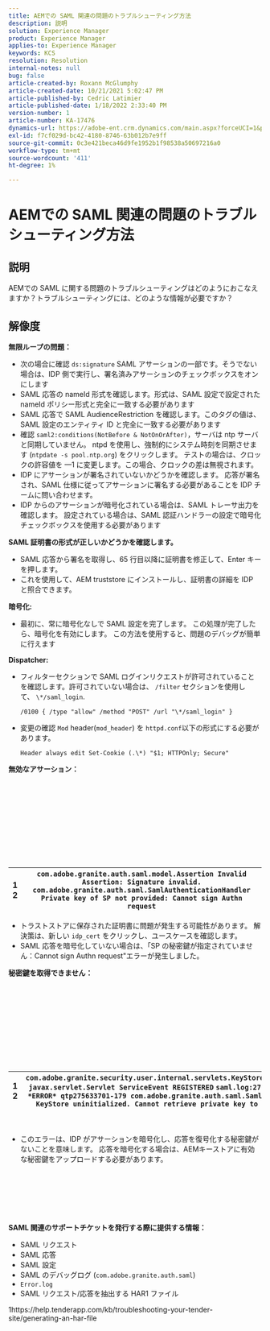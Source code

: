```yaml
---
title: AEMでの SAML 関連の問題のトラブルシューティング方法
description: 説明
solution: Experience Manager
product: Experience Manager
applies-to: Experience Manager
keywords: KCS
resolution: Resolution
internal-notes: null
bug: false
article-created-by: Roxann McGlumphy
article-created-date: 10/21/2021 5:02:47 PM
article-published-by: Cedric Latimier
article-published-date: 1/18/2022 2:33:40 PM
version-number: 1
article-number: KA-17476
dynamics-url: https://adobe-ent.crm.dynamics.com/main.aspx?forceUCI=1&pagetype=entityrecord&etn=knowledgearticle&id=55a54eb6-9032-ec11-b6e5-000d3a5ba97a
exl-id: f7cf029d-bc42-4180-8746-63b012b7e9ff
source-git-commit: 0c3e421beca46d9fe1952b1f98538a50697216a0
workflow-type: tm+mt
source-wordcount: '411'
ht-degree: 1%

---
```


# AEMでの SAML 関連の問題のトラブルシューティング方法

## 説明

AEMでの SAML に関する問題のトラブルシューティングはどのようにおこなえますか？トラブルシューティングには、どのような情報が必要ですか？

## 解像度


<b>無限ループの問題：</b>

- 次の場合に確認 `ds:signature` SAML アサーションの一部です。そうでない場合は、IDP 側で実行し、署名済みアサーションのチェックボックスをオンにします
- SAML 応答の nameId 形式を確認します。形式は、SAML 設定で設定された nameId ポリシー形式と完全に一致する必要があります
- SAML 応答で SAML AudienceRestriction を確認します。このタグの値は、SAML 設定のエンティティ ID と完全に一致する必要があります
- 確認 `saml2:conditions(NotBefore & NotOnOrAfter)`，サーバは ntp サーバと同期していません。 ntpd を使用し、強制的にシステム時刻を同期させます (`ntpdate -s pool.ntp.org`) をクリックします。 テストの場合は、クロックの許容値を —1 に変更します。この場合、クロックの差は無視されます。
- IDP にアサーションが署名されていないかどうかを確認します。 応答が署名され、SAML 仕様に従ってアサーションに署名する必要があることを IDP チームに問い合わせます。
- IDP からのアサーションが暗号化されている場合は、SAML トレーサ出力を確認します。 設定されている場合は、SAML 認証ハンドラーの設定で暗号化チェックボックスを使用する必要があります


<b>SAML 証明書の形式が正しいかどうかを確認します。</b>

- SAML 応答から署名を取得し、65 行目以降に証明書を修正して、Enter キーを押します。
- これを使用して、AEM truststore にインストールし、証明書の詳細を IDP と照合できます。


<b>暗号化:</b>

- 最初に、常に暗号化なしで SAML 設定を完了します。 この処理が完了したら、暗号化を有効にします。 この方法を使用すると、問題のデバッグが簡単に行えます


<b>Dispatcher:</b>

- フィルターセクションで SAML ログインリクエストが許可されていることを確認します。許可されていない場合は、 `/filter` セクションを使用して、 `\*/saml_login`.



   `/0100 { /type "allow" /method "POST" /url "\*/saml_login" }`


- 変更の確認 `Mod` header(`mod_header`) を `httpd.conf`以下の形式にする必要があります。

   `Header always edit Set-Cookie (.\*) "$1; HTTPOnly; Secure"`


<b>無効なアサーション：</b>
<br><br><br><br><br> <br><br> <br><br><br><br>

| 1<br>  2 | `com.adobe.granite.auth.saml.model.Assertion Invalid Assertion: Signature invalid.` `com.adobe.granite.auth.saml.SamlAuthenticationHandler Private key of SP not provided: Cannot sign Authn request` |
| --- | --- |


- トラストストアに保存された証明書に問題が発生する可能性があります。 解決策は、新しい `idp_cert` をクリックし、ユースケースを確認します。
- SAML 応答を暗号化していない場合は、「SP の秘密鍵が指定されていません：Cannot sign Authn request&quot;エラーが発生しました。


<b>秘密鍵を取得できません：</b>
<br><br><br><br><br> <br><br> <br><br><br><br>

| 1<br>  2 | `com.adobe.granite.security.user.internal.servlets.KeyStoreManagingServlet,1121, javax.servlet.Servlet ServiceEvent REGISTERED` `saml.log:27.01.2019 14:16:13.642 *ERROR* qtp275633701-179 com.adobe.granite.auth.saml.SamlAuthenticationHandler KeyStore uninitialized. Cannot retrieve private key to decrypt assertions.` |
| --- | --- |

 
- このエラーは、IDP がアサーションを暗号化し、応答を復号化する秘密鍵がないことを意味します。 応答を暗号化する場合は、AEMキーストアに有効な秘密鍵をアップロードする必要があります。

<br><br><br><br> <br><br>
<b>SAML 関連のサポートチケットを発行する際に提供する情報：</b>

- SAML リクエスト
- SAML 応答
- SAML 設定
- SAML のデバッグログ (`com.adobe.granite.auth.saml`)
- `Error.log`
- SAML リクエスト/応答を抽出する HAR1 ファイル


1https://help.tenderapp.com/kb/troubleshooting-your-tender-site/generating-an-har-file
